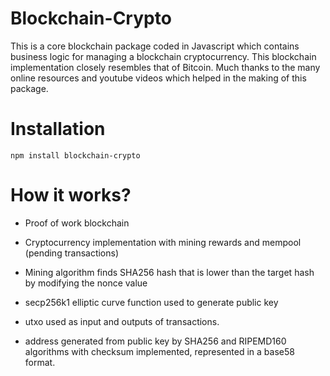 # Blockchain-Crypto

This is a core blockchain package coded in Javascript which contains business logic for managing a blockchain cryptocurrency. This blockchain implementation closely resembles that of Bitcoin. Much thanks to the many online resources and youtube videos which helped in the making of this package.

# Installation

```
npm install blockchain-crypto
```

# How it works?

- Proof of work blockchain
- Cryptocurrency implementation with mining rewards and mempool (pending transactions)
- Mining algorithm finds SHA256 hash that is lower than the target hash by modifying the nonce value
- secp256k1 elliptic curve function used to generate public key

- utxo used as input and outputs of transactions.
- address generated from public key by SHA256 and RIPEMD160 algorithms with checksum implemented, represented in a base58 format.

